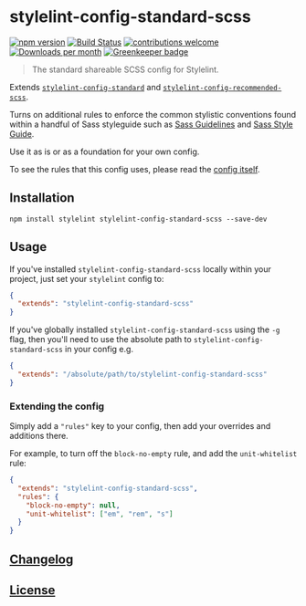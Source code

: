 # stylelint-config-standard-scss

[![npm version](http://img.shields.io/npm/v/stylelint-config-standard-scss.svg)](https://www.npmjs.org/package/stylelint-config-standard-scss)
[![Build Status](https://github.com/stylelint-scss/stylelint-config-standard-scss/workflows/Tests/badge.svg)](https://github.com/stylelint-scss/stylelint-config-standard-scss/actions?workflow=Tests)
[![contributions welcome](https://img.shields.io/badge/contributions-welcome-brightgreen.svg?style=flat)](https://egghead.io/courses/how-to-contribute-to-an-open-source-project-on-github)
[![Downloads per month](https://img.shields.io/npm/dm/stylelint-config-standard-scss.svg)](https://npmcharts.com/compare/stylelint-config-standard-scss)
[![Greenkeeper badge](https://badges.greenkeeper.io/stylelint-scss/stylelint-config-standard-scss.svg)](https://greenkeeper.io/)

> The standard shareable SCSS config for Stylelint.

Extends [`stylelint-config-standard`](https://github.com/stylelint/stylelint-config-standard) and [`stylelint-config-recommended-scss`](https://github.com/stylelint-scss/stylelint-config-recommended-scss).

Turns on additional rules to enforce the common stylistic conventions found within a handful of Sass styleguide such as [Sass Guidelines](https://sass-guidelin.es/) and [Sass Style Guide](https://css-tricks.com/sass-style-guide/).

Use it as is or as a foundation for your own config.

To see the rules that this config uses, please read the [config itself](/index.js).

## Installation

```shell
npm install stylelint stylelint-config-standard-scss --save-dev
```

## Usage

If you've installed `stylelint-config-standard-scss` locally within your project, just set your `stylelint` config to:

```json
{
  "extends": "stylelint-config-standard-scss"
}
```

If you've globally installed `stylelint-config-standard-scss` using the `-g` flag, then you'll need to use the absolute path to `stylelint-config-standard-scss` in your config e.g.

```json
{
  "extends": "/absolute/path/to/stylelint-config-standard-scss"
}
```

### Extending the config

Simply add a `"rules"` key to your config, then add your overrides and additions there.

For example, to turn off the `block-no-empty` rule, and add the `unit-whitelist` rule:

```json
{
  "extends": "stylelint-config-standard-scss",
  "rules": {
    "block-no-empty": null,
    "unit-whitelist": ["em", "rem", "s"]
  }
}
```

## [Changelog](CHANGELOG.md)

## [License](LICENSE)
